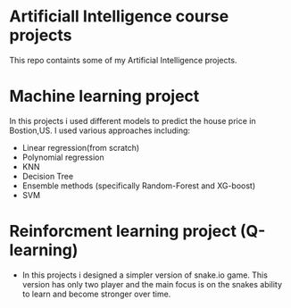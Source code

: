 # Artificiall Intelligence course projects
This repo containts some of my Artificial Intelligence projects.
# Machine learning project
In this projects i used different models to predict the house price in Bostion,US. I used various approaches including:<br>
- Linear regression(from scratch)
- Polynomial regression
- KNN
- Decision Tree
- Ensemble methods (specifically Random-Forest and XG-boost)
- SVM
# Reinforcment learning project (Q-learning)
- In this projects i designed a simpler version of snake.io game. This version has only two player and the main focus is on the snakes ability to learn and become stronger over time.
